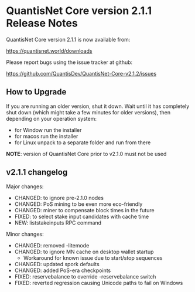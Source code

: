 QuantisNet Core version 2.1.1 Release Notes
=======================================

QuantisNet Core version 2.1.1 is now available from:

  https://quantisnet.world/downloads

Please report bugs using the issue tracker at github:

  https://github.com/QuantisDev/QuantisNet-Core-v2.1.2/issues


How to Upgrade
--------------

If you are running an older version, shut it down. Wait until it has completely
shut down (which might take a few minutes for older versions), then depending on
your operation system:

* for Window run the installer
* for macos run the installer
* for Linux unpack to a separate folder and run from there

**NOTE**: version of QuantisNet Core prior to v2.1.0 must not be used


v2.1.1 changelog
----------------

Major changes:

* CHANGED: to ignore pre-2.1.0 nodes
* CHANGED: PoS mining to be even more eco-friendly
* CHANGED: miner to compensate block times in the future
* FIXED: to select stake input candidates with cache time
* NEW: liststakeinputs RPC command

Minor changes:

* CHANGED: removed -litemode
* CHANGED: to ignore MN cache on desktop wallet startup
    - Workaround for known issue due to start/stop sequences
* CHANGED: updated spork defaults
* CHANGED: added PoS-era checkpoints
* FIXED: reservebalance to override -reservebalance switch
* FIXED: reverted regression causing Unicode paths to fail on Windows
